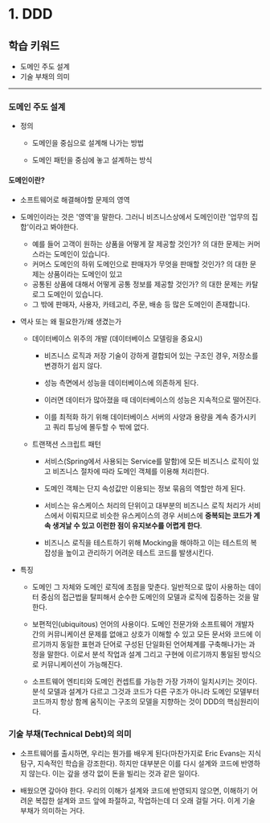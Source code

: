 # 1. DDD

## 학습 키워드

- 도메인 주도 설계
- 기술 부채의 의미

***

### 도메인 주도 설계

- 정의

  - 도메인을 중심으로 설계해 나가는 방법

  - 도메인 패턴을 중심에 놓고 설계하는 방식

#### 도메인이란?

- 소프트웨어로 해결해야할 문제의 영역

- 도메인이라는 것은 '영역'을 말한다. 그러니 비즈니스상에서 도메인이란 '업무의 집합'이라고 봐야한다.

  - 예를 들어 고객이 원하는 상품을 어떻게 잘 제공할 것인가? 의 대한 문제는 커머스라는 도메인이 있습니다.
  - 커머스 도메인의 하위 도메인으로 판매자가 무엇을 판매할 것인가? 의 대한 문제는 상품이라는 도메인이 있고
  - 공통된 상품에 대해서 어떻게 공통 정보를 제공할 것인가? 의 대한 문제는 카탈로그 도메인이 있습니다.
  - 그 밖에 판매자, 사용자, 카테고리, 주문, 배송 등 많은 도메인이 존재합니다.

- 역사 또는 왜 필요한가/왜 생겼는가

  - 데이터베이스 위주의 개발 (데이터베이스 모델링을 중요시)
  
    - 비즈니스 로직과 저장 기술이 강하게 결합되어 있는 구조인 경우, 저장소를 변경하기 쉽지 않다.

    - 성능 측면에서 성능을 데이터베이스에 의존하게 된다.

    - 이러면 데이터가 많아졌을 때 데이터베이스의 성능은 지속적으로 떨어진다.

    - 이를 최적화 하기 위해 데이터베이스 서버의 사양과 용량을 계속 증가시키고 쿼리 튜닝에 몰두할 수 밖에 없다.

  - 트랜잭션 스크립트 패턴

    - 서비스(Spring에서 사용되는 Service를 말함)에 모든 비즈니스 로직이 있고 비즈니스 절차에 따라 도메인 객체를 이용해 처리한다.

    - 도메인 객체는 단지 속성값만 이용되는 정보 묶음의 역할만 하게 된다.

    - 서비스는 유스케이스 처리의 단위이고 대부분의 비즈니스 로직 처리가 서비스에서 이뤄지므로 비슷한 유스케이스의 경우 서비스에 <b>중복되는 코드가 계속 생겨날 수 있고 이런한 점이 유지보수를 어렵게 한다</b>.

    - 비즈니스 로직을 테스트하기 위해 Mocking을 해야하고 이는 테스트의 복잡성을 높이고 관리하기 어려운 테스트 코드를 발생시킨다.

- 특징

  - 도메인 그 자체와 도메인 로직에 초점을 맞춘다. 일반적으로 많이 사용하는 데이터 중심의 접근법을 탈피해서 순수한 도메인의 모델과 로직에 집중하는 것을 말한다.

  - 보편적인(ubiquitous) 언어의 사용이다. 도메인 전문가와 소프트웨어 개발자 간의 커뮤니케이션 문제를 없애고 상호가 이해할 수 있고 모든 문서와 코드에 이르기까지 동일한 표현과 단어로 구성된 단일화된 언어체계를 구축해나가는 과정을 말한다. 이로서 분석 작업과 설계 그리고 구현에 이르기까지 통일된 방식으로 커뮤니케이션이 가능해진다.

  - 소프트웨어 엔티티와 도메인 컨셉트를 가능한 가장 가까이 일치시키는 것이다. 분석 모델과 설계가 다르고 그것과 코드가 다른 구조가 아니라 도메인 모델부터 코드까지 항상 함께 움직이는 구조의 모델을 지향하는 것이 DDD의 핵심원리이다.

### 기술 부채(Technical Debt)의 의미

- 소프트웨어를 출시하면, 우리는 뭔가를 배우게 된다(마찬가지로 Eric Evans는 지식 탐구, 지속적인 학습을 강조한다). 하지만 대부분은 이를 다시 설계와 코드에 반영하지 않는다. 이는 갚을 생각 없이 돈을 빌리는 것과 같은 일이다.

- 배웠으면 갚아야 한다. 우리의 이해가 설계와 코드에 반영되지 않으면, 이해하기 어려운 복잡한 설계와 코드 앞에 좌절하고, 작업하는데 더 오래 걸릴 거다. 이게 기술 부채가 의미하는 거다.
